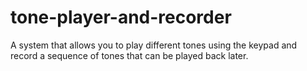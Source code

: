 # tone-player-and-recorder
A system that allows you to play different tones using the keypad and record a sequence of tones that can be played back later.
